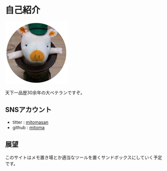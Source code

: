 # 自己紹介

![profile icon](logo.png)

天下一品歴30余年の大ベテランですぞ。

## SNSアカウント

- titter : [mitomasan](https://twitter.com/mitomasan)
- github : [mitoma](https://github.com/mitoma)

## 展望

このサイトはメモ置き場とか適当なツールを置くサンドボックスにしていく予定です。
